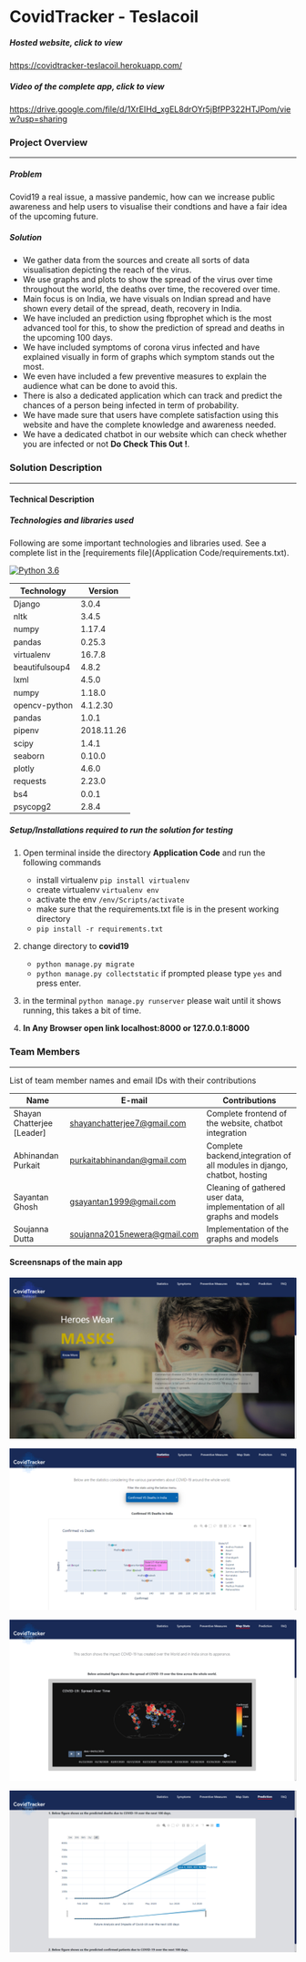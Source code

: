 # CovidTracker - Teslacoil

##### Hosted website, click to view

<a href = "https://covidtracker-teslacoil.herokuapp.com/" >https://covidtracker-teslacoil.herokuapp.com/</a>

##### Video of the complete app, click to view

<a href = "https://drive.google.com/file/d/1XrEIHd_xgEL8drOYr5jBfPP322HTJPom/view?usp=sharing" >https://drive.google.com/file/d/1XrEIHd_xgEL8drOYr5jBfPP322HTJPom/view?usp=sharing</a>

### Project Overview

---

##### Problem

Covid19 a real issue, a massive pandemic, how can we increase public awareness and help users to visualise their condtions and have a fair idea of the upcoming future.

##### Solution

- We gather data from the sources and create all sorts of data visualisation depicting the reach of the virus.
- We use graphs and plots to show the spread of the virus over time throughout the world, the deaths over time, the recovered over time.
- Main focus is on India, we have visuals on Indian spread and have shown every detail of the spread, death, recovery in India.
- We have included an prediction using fbprophet which is the most advanced tool for this, to show the prediction of spread and deaths in the upcoming 100 days.
- We have included symptoms of corona virus infected and have explained visually in form of graphs which symptom stands out the most.
- We even have included a few preventive measures to explain the audience what can be done to avoid this.
- There is also a dedicated application which can track and predict the chances of a person being infected in term of probability.
- We have made sure that users have complete satisfaction using this website and have the complete knowledge and awareness needed.
- We have a dedicated chatbot in our website which can check whether you are infected or not **Do Check This Out !**.

### Solution Description

---

#### Technical Description

##### Technologies and libraries used

Following are some important technologies and libraries used. See a complete list in the [requirements file](Application Code/requirements.txt).

[![Python 3.6](https://img.shields.io/badge/python-3.6-blue.svg)](https://www.python.org/downloads/release/python-360/)

| Technology     | Version    |
| -------------- | ---------- |
| Django         | 3.0.4      |
| nltk           | 3.4.5      |
| numpy          | 1.17.4     |
| pandas         | 0.25.3     |
| virtualenv     | 16.7.8     |
| beautifulsoup4 | 4.8.2      |
| lxml           | 4.5.0      |
| numpy          | 1.18.0     |
| opencv-python  | 4.1.2.30   |
| pandas         | 1.0.1      |
| pipenv         | 2018.11.26 |
| scipy          | 1.4.1      |
| seaborn        | 0.10.0     |
| plotly         | 4.6.0      |
| requests       | 2.23.0     |
| bs4            | 0.0.1      |
| psycopg2       | 2.8.4      |

##### Setup/Installations required to run the solution for testing

1. Open terminal inside the directory **Application Code** and run the following commands

   - install virtualenv `pip install virtualenv`
   - create virtualenv `virtualenv env`
   - activate the env `/env/Scripts/activate`
   - make sure that the requirements.txt file is in the present working directory
   - `pip install -r requirements.txt`

2. change directory to **covid19**

   - `python manage.py migrate`
   - `python manage.py collectstatic` if prompted please type `yes` and press enter.

3. in the terminal `python manage.py runserver` please wait until it shows running, this takes a bit of time.

4. **In Any Browser open link localhost:8000 or 127.0.0.1:8000**

### Team Members

---

List of team member names and email IDs with their contributions

| Name                       | E-mail                       | Contributions                                                           |
| -------------------------- | ---------------------------- | ----------------------------------------------------------------------- |
| Shayan Chatterjee [Leader] | shayanchatterjee7@gmail.com  | Complete frontend of the website, chatbot integration                                        |
| Abhinandan Purkait         | purkaitabhinandan@gmail.com  | Complete backend,integration of all modules in django, chatbot, hosting |
| Sayantan Ghosh             | gsayantan1999@gmail.com      | Cleaning of gathered user data, implementation of all graphs and models |
| Soujanna Dutta             | soujanna2015newera@gmail.com | Implementation of the graphs and models                                 |

#### Screensnaps of the main app

![alt text](/images/home.png "Homepage")

![alt text](/images/stats.png "Statistics")

![alt text](/images/mapstats.png "Map Statistics")

![alt text](/images/predict.png "Prediction")
